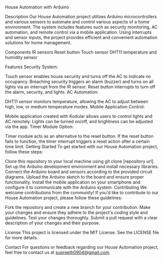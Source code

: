 House Automation with Arduino

Description
Our House Automation project utilizes Arduino microcontrollers and various sensors to automate and control various aspects of a home environment. The system includes features such as security monitoring, AC automation, and remote control via a mobile application. Using interrupts and sensor inputs, the project provides efficient and convenient automation solutions for home management.

Components
IR sensors
Reset button
Touch sensor
DHT11 temperature and humidity sensor

Features
Security System:

Touch sensor enables house security and turns off the AC to indicate no occupancy.
Breaching security triggers an alarm (buzzer) and turns on all lights via an interrupt from the IR sensor.
Reset button interrupts to turn off the alarm, security, and lights.
AC Automation:

DHT11 sensor monitors temperature, allowing the AC to adjust between high, low, or medium temperature modes.
Mobile Application Control:

Mobile application created with Kodular allows users to control lights and AC remotely.
Lights can be turned on/off, and brightness can be adjusted via the app.
Timer Module Option:

Timer module acts as an alternative to the reset button.
If the reset button fails to function, the timer interrupt triggers a reset action after a certain time limit.
Getting Started
To get started with our House Automation project, follow these steps:

Clone this repository to your local machine using git clone [repository url].
Set up the Arduino development environment and install necessary libraries.
Connect the Arduino board and sensors according to the provided circuit diagrams.
Upload the Arduino sketch to the board and ensure proper functionality.
Install the mobile application on your smartphone and configure it to communicate with the Arduino system.
Contributing
We welcome contributions from the community! If you'd like to contribute to our House Automation project, please follow these guidelines:

Fork the repository and create a new branch for your contribution.
Make your changes and ensure they adhere to the project's coding style and guidelines.
Test your changes thoroughly.
Submit a pull request with a clear description of your changes and their purpose.

License
This project is licensed under the MIT License. See the LICENSE file for more details.

Contact
For questions or feedback regarding our House Automation project, feel free to contact us at supreeth0904@gmail.com.
